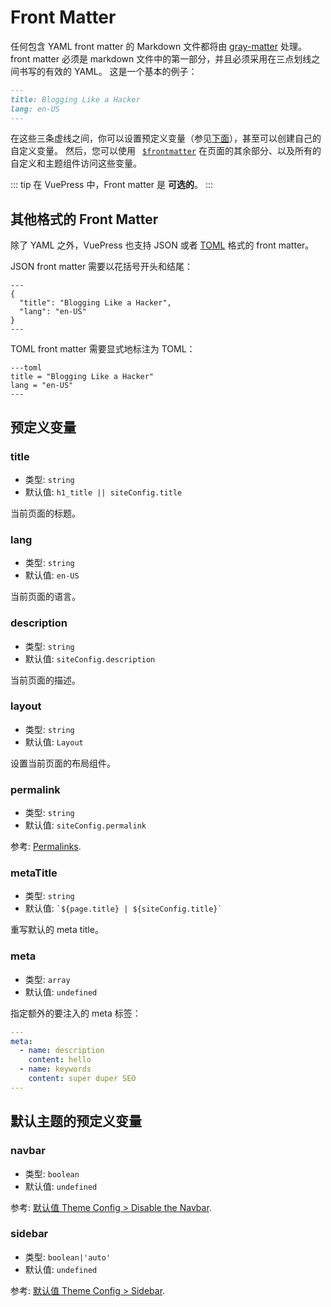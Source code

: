 # Front Matter

任何包含 YAML front matter 的 Markdown 文件都将由 [gray-matter](https://github.com/jonschlinkert/gray-matter) 处理。front matter 必须是 markdown 文件中的第一部分，并且必须采用在三点划线之间书写的有效的 YAML。 这是一个基本的例子：

```markdown
---
title: Blogging Like a Hacker
lang: en-US
---
```

在这些三条虚线之间，你可以设置预定义变量（参见[下面](#预定义变量)），甚至可以创建自己的自定义变量。 然后，您可以使用 <code> [$frontmatter](global-computed.md#frontmatter)</code> 在页面的其余部分、以及所有的自定义和主题组件访问这些变量。

::: tip
在 VuePress 中，Front matter 是 **可选的**。
:::

## 其他格式的 Front Matter

除了 YAML 之外，VuePress 也支持 JSON 或者 [TOML](https://github.com/toml-lang/toml) 格式的 front matter。

JSON front matter 需要以花括号开头和结尾：

```
---
{
  "title": "Blogging Like a Hacker",
  "lang": "en-US"
}
---
```

TOML front matter 需要显式地标注为 TOML：

```
---toml
title = "Blogging Like a Hacker"
lang = "en-US"
---
```

## 预定义变量

### title

- 类型: `string`
- 默认值: `h1_title || siteConfig.title`

当前页面的标题。

### lang

- 类型: `string`
- 默认值: `en-US`

当前页面的语言。

### description

- 类型: `string`
- 默认值: `siteConfig.description`

当前页面的描述。

### layout

- 类型: `string`
- 默认值: `Layout`

设置当前页面的布局组件。

### permalink

- 类型: `string`
- 默认值: `siteConfig.permalink`

参考: [Permalinks](./permalinks.md).

### metaTitle

- 类型: `string`
- 默认值: <code>\`${page.title} | ${siteConfig.title}\`</code>

重写默认的 meta title。

### meta

- 类型: `array`
- 默认值: `undefined`

指定额外的要注入的 meta 标签：

``` yaml
---
meta:
  - name: description
    content: hello
  - name: keywords
    content: super duper SEO
---
```

## 默认主题的预定义变量

### navbar

- 类型: `boolean`
- 默认值: `undefined`

参考: [默认值 Theme Config > Disable the Navbar](../theme/default-theme-config.md#禁用导航栏).

### sidebar

- 类型: `boolean|'auto'`
- 默认值: `undefined`

参考: [默认值 Theme Config > Sidebar](../theme/default-theme-config.md#侧边栏).
